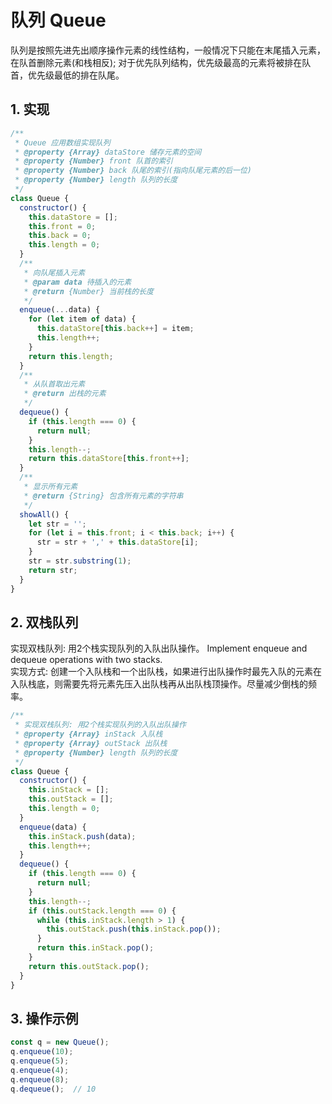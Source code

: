 # 队列 Queue

队列是按照先进先出顺序操作元素的线性结构，一般情况下只能在末尾插入元素，在队首删除元素(和栈相反);
对于优先队列结构，优先级最高的元素将被排在队首，优先级最低的排在队尾。

## 1. 实现

``` javascript 
/**
 * Queue 应用数组实现队列
 * @property {Array} dataStore 储存元素的空间
 * @property {Number} front 队首的索引
 * @property {Number} back 队尾的索引(指向队尾元素的后一位)
 * @property {Number} length 队列的长度
 */
class Queue {
  constructor() {
    this.dataStore = []; 
    this.front = 0;  
    this.back = 0;
    this.length = 0;
  }
  /**
   * 向队尾插入元素
   * @param data 待插入的元素
   * @return {Number} 当前栈的长度
   */
  enqueue(...data) {
    for (let item of data) {
      this.dataStore[this.back++] = item;
      this.length++;
    }   
    return this.length;
  }
  /**
   * 从队首取出元素
   * @return 出栈的元素
   */
  dequeue() {
    if (this.length === 0) {
      return null;
    }
    this.length--;
    return this.dataStore[this.front++];
  }
  /**
   * 显示所有元素
   * @return {String} 包含所有元素的字符串
   */
  showAll() {
    let str = '';
    for (let i = this.front; i < this.back; i++) {
      str = str + ',' + this.dataStore[i];
    }
    str = str.substring(1);
    return str;
  }
}
```

## 2. 双栈队列

实现双栈队列: 用2个栈实现队列的入队出队操作。 Implement enqueue and dequeue operations with two stacks.   
实现方式: 创建一个入队栈和一个出队栈，如果进行出队操作时最先入队的元素在入队栈底，则需要先将元素先压入出队栈再从出队栈顶操作。尽量减少倒栈的频率。

``` javascript 
/**
 * 实现双栈队列: 用2个栈实现队列的入队出队操作 
 * @property {Array} inStack 入队栈
 * @property {Array} outStack 出队栈
 * @property {Number} length 队列的长度
 */
class Queue {
  constructor() {
    this.inStack = [];
    this.outStack = [];
    this.length = 0;
  }
  enqueue(data) {
    this.inStack.push(data);
    this.length++;
  }
  dequeue() {
    if (this.length === 0) {
      return null;
    }
    this.length--;
    if (this.outStack.length === 0) {
      while (this.inStack.length > 1) {
        this.outStack.push(this.inStack.pop());
      }
      return this.inStack.pop();
    }
    return this.outStack.pop();
  }
}
```

## 3. 操作示例

``` javascript 
const q = new Queue();
q.enqueue(10);
q.enqueue(5);
q.enqueue(4);
q.enqueue(8);
q.dequeue();  // 10
```

